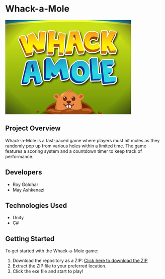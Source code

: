 # Whack-a-Mole

![Whack-a-Mole Game Screenshot](https://github.com/royg24/Whack-a-Mole/blob/main/Assets/Sprites/Images/README%20photo.jpg?raw=true)

## Project Overview

Whack-a-Mole is a fast-paced game where players must hit moles as they randomly pop up from various holes within a limited time. The game features a scoring system and a countdown timer to keep track of performance.

## Developers

- Roy Goldhar
- May Ashkenazi

## Technologies Used

- Unity
- C#

## Getting Started

To get started with the Whack-a-Mole game:

1. Download the repository as a ZIP: [Click here to download the ZIP](https://github.com/royg24/Whack-a-Mole/releases/download/2.0.0/Whack-a-Mole.zip)
2. Extract the ZIP file to your preferred location.
3. Click the exe file and start to play!
